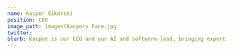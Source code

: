 ```yaml
---
name: Kacper Sikorski
position: CEO
image_path: images\Kacpers Face.jpg
twitter: 
blurb: Kacper is our CEO and our AI and software lead, bringing expertise in machine learning algorithms.
---
```

